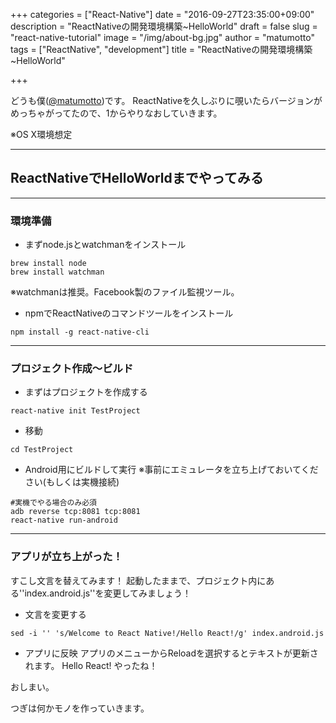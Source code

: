 +++
categories = ["React-Native"]
date = "2016-09-27T23:35:00+09:00"
description = "ReactNativeの開発環境構築~HelloWorld"
draft = false
slug = "react-native-tutorial"
image = "/img/about-bg.jpg"
author = "matumotto"
tags = ["ReactNative", "development"]
title = "ReactNativeの開発環境構築~HelloWorld"

+++

どうも僕([@matumotto](https://github.com/matumotto))です。
ReactNativeを久しぶりに覗いたらバージョンがめっちゃがってたので、1からやりなおしていきます。

※OS X環境想定

 ----

## ReactNativeでHelloWorldまでやってみる

 ----

### 環境準備
 - まずnode.jsとwatchmanをインストール

```
brew install node
brew install watchman
```

※watchmanは推奨。Facebook製のファイル監視ツール。

- npmでReactNativeのコマンドツールをインストール

```
npm install -g react-native-cli
```

 ----


### プロジェクト作成〜ビルド
- まずはプロジェクトを作成する 

```
react-native init TestProject
```

 - 移動

 ```
 cd TestProject
 ```

 - Android用にビルドして実行 
 ※事前にエミュレータを立ち上げておいてください(もしくは実機接続)

 ```
 #実機でやる場合のみ必須
 adb reverse tcp:8081 tcp:8081
 react-native run-android
 ```

 ----

### アプリが立ち上がった！
 すこし文言を替えてみます！
 起動したままで、プロジェクト内にある''index.android.js''を変更してみましょう！
 
 - 文言を変更する

 ```
 sed -i '' 's/Welcome to React Native!/Hello React!/g' index.android.js
 ``` 

 - アプリに反映
 アプリのメニューからReloadを選択するとテキストが更新されます。
 Hello React! やったね！


 おしまい。

 つぎは何かモノを作っていきます。

